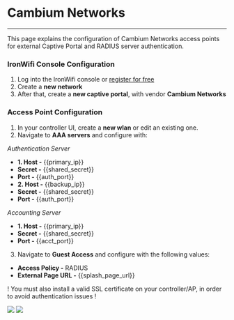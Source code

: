 # **Cambium Networks**

---

This page explains the configuration of Cambium Networks access points for external Captive  Portal and RADIUS server authentication.

### IronWifi Console Configuration

1. Log into the IronWifi console or [register for free](https://console.ironwifi.com/register)
2. Create a **new network**
3. After that, create a **new captive portal**, with vendor **Cambium Networks**

### Access Point Configuration

1. In your controller UI, create a **new wlan** or edit an existing one.
2. Navigate to **AAA servers** and configure with:

_Authentication Server_

- **1. Host -** {{primary_ip}}
- **Secret -** {{shared_secret}}
- **Port -** {{auth_port}}
- **2. Host -** {{backup_ip}}
- **Secret -** {{shared_secret}}
- **Port -** {{auth_port}}

_Accounting Server_

- **1. Host -** {{primary_ip}}
- **Secret -** {{shared_secret}}
- **Port -** {{acct_port}}

3. Navigate to **Guest Access** and configure with the following values:

- **Access Policy -** RADIUS
- **External Page URL -** {{splash_page_url}}

 ! You must also install a valid SSL certificate on your controller/AP, in order to avoid authentication issues !

![](https://raw.githubusercontent.com/IronWifi/docs/master/configuration-guides/cambium/cambium1.png)
![](https://raw.githubusercontent.com/IronWifi/docs/master/configuration-guides/cambium/cambium2.jpg)

